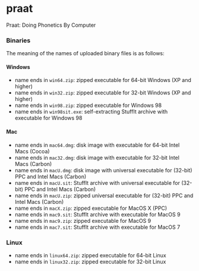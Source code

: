 # praat
Praat: Doing Phonetics By Computer

### Binaries

The meaning of the names of uploaded binary files is as follows:

#### Windows
- name ends in `win64.zip`: zipped executable for 64-bit Windows (XP and higher)
- name ends in `win32.zip`: zipped executable for 32-bit Windows (XP and higher)
- name ends in `win98.zip`: zipped executable for Windows 98
- name ends in `win98sit.exe`: self-extracting StuffIt archive with executable for Windows 98

#### Mac
- name ends in `mac64.dmg`: disk image with executable for 64-bit Intel Macs (Cocoa)
- name ends in `mac32.dmg`: disk image with executable for 32-bit Intel Macs (Carbon)
- name ends in `macU.dmg`: disk image with universal executable for (32-bit) PPC and Intel Macs (Carbon)
- name ends in `macU.sit`: StuffIt archive with universal executable for (32-bit) PPC and Intel Macs (Carbon)
- name ends in `macU.zip`: zipped universal executable for (32-bit) PPC and Intel Macs (Carbon)
- name ends in `macX.zip`: zipped executable for MacOS X (PPC)
- name ends in `mac9.sit`: StuffIt archive with executable for MacOS 9
- name ends in `mac9.zip`: zipped executable for MacOS 9
- name ends in `mac7.sit`: StuffIt archive with executable for MacOS 7

### Linux
- name ends in `linux64.zip`: zipped executable for 64-bit Linux
- name ends in `linux32.zip`: zipped executable for 32-bit Linux
